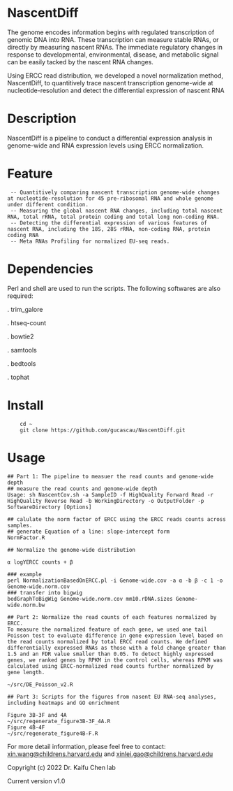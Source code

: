 
# NascentDiff
The genome encodes information begins with regulated transcription of genomic DNA into RNA. These transcription can measure stable RNAs, or directly by measuring nascent RNAs. The immediate regulatory changes in response to developmental, environmental, disease, and metabolic signal can be easily tacked by the nascent RNA changes. 

Using ERCC read distribution, we developed a novel normalization method, NascentDiff, to quantitively trace nascent transcription genome-wide at nucleotide-resolution and detect the differential expression of nascent RNA 

# Description
NascentDiff is a pipeline to conduct a differential expression analysis in genome-wide and RNA expression levels using ERCC normalization.

# Feature 
	 -- Quantitively comparing nascent transcription genome-wide changes at nucleotide-resolution for 45 pre-ribosomal RNA and whole genome under different condition.
	 -- Measuring the global nascent RNA changes, including total nascent RNA, total rRNA, total protein coding and total long non-coding RNA.
	 -- Detecting the differential expression of various features of nascent RNA, including the 18S, 28S rRNA, non-coding RNA, protein coding RNA
	 -- Meta RNAs Profiling for normalized EU-seq reads.
   

# Dependencies

Perl and shell are used to run the scripts. The following softwares are also required:

. trim_galore

. htseq-count 

. bowtie2

. samtools

. bedtools 

. tophat

# Install

```
    cd ~
    git clone https://github.com/gucascau/NascentDiff.git
```   
# Usage
```
## Part 1: The pipeline to measuer the read counts and genome-wide depth
## measure the read counts and genome-wide depth
Usage: sh NascentCov.sh -a SampleID -f HighQuality Forward Read -r HighQuality Reverse Read -b WorkingDirectory -o OutputFolder -p SoftwareDirectory [Options]

## calulate the norm factor of ERCC using the ERCC reads counts across samples. 
## generate Equation of a line: slope-intercept form
NormFactor.R

## Normalize the genome-wide distribution

α logYERCC counts + β

### example 
perl NormalizationBasedOnERCC.pl -i Genome-wide.cov -a α -b β -c 1 -o Genome-wide.norm.cov 
### transfer into bigwig
bedGraphToBigWig Genome-wide.norm.cov mm10.rDNA.sizes Genome-wide.norm.bw

## Part 2: Normalize the read counts of each features normalized by ERCC.
To measure the normalized feature of each gene, we used one tail Poisson test to evaluate difference in gene expression level based on the read counts normalized by total ERCC read counts. We defined differentially expressed RNAs as those with a fold change greater than 1.5 and an FDR value smaller than 0.05. To detect highly expressed genes, we ranked genes by RPKM in the control cells, whereas RPKM was calculated using ERCC-normalized read counts further normalized by gene length.

~/src/DE_Poisson_v2.R

## Part 3: Scripts for the figures from nasent EU RNA-seq analyses, including heatmaps and GO enrichment

Figure 3B-3F and 4A
~/src/regenerate_figure3B-3F_4A.R
Figure 4B-4F
~/src/regenerate_figure4B-F.R

```

For more detail information, please feel free to contact: xin.wang@childrens.harvard.edu
and xinlei.gao@childrens.harvard.edu

Copyright (c) 2022 Dr. Kaifu Chen lab

Current version v1.0




